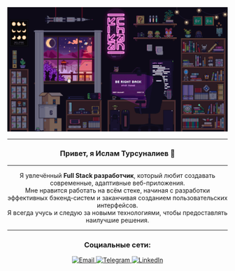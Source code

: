 <div align="center">
  <img src="image/room.gif" alt="Space GIF" width="800px" />

---

### Привет, я Ислам Турсуналиев 👋

---

Я увлечённый **Full Stack разработчик**, который любит создавать современные, адаптивные веб-приложения.  
 Мне нравится работать на всём стеке, начиная с разработки эффективных бэкенд-систем и заканчивая созданием пользовательских интерфейсов.  
 Я всегда учусь и следую за новыми технологиями, чтобы предоставлять наилучшие решения.

---

### Социальные сети:

  <a href="mailto:islamxtursunaliev@gmail.com">
    <img src="https://img.shields.io/badge/email-D14836?style=for-the-badge&logo=gmail&logoColor=white" alt="Email" />
  </a>
  <a href="https://t.me/redennessy">
    <img src="https://img.shields.io/badge/Telegram-2CA5E0?style=for-the-badge&logo=telegram&logoColor=white" alt="Telegram" />
  </a>
  <a href="https://linkedin.com/in/redennessy">
    <img src="https://img.shields.io/badge/LinkedIn-0077B5?style=for-the-badge&logo=linkedin&logoColor=white" alt="LinkedIn" />
  </a>

</div>
